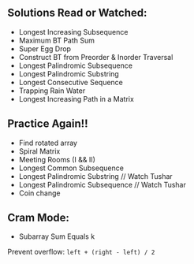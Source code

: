 ## Solutions Read or Watched:
- Longest Increasing Subsequence
- Maximum BT Path Sum
- Super Egg Drop
- Construct BT from Preorder & Inorder Traversal
- Longest Palindromic Subsequence
- Longest Palindromic Substring
- Longest Consecutive Sequence
- Trapping Rain Water
- Longest Increasing Path in a Matrix

## Practice Again!!
- Find rotated array
- Spiral Matrix
- Meeting Rooms (I && II)
- Longest Common Subsequence
- Longest Palindromic Substring // Watch Tushar
- Longest Palindromic Subsequence // Watch Tushar
- Coin change

## Cram Mode:
- Subarray Sum Equals k

Prevent overflow: `left + (right - left) / 2`
